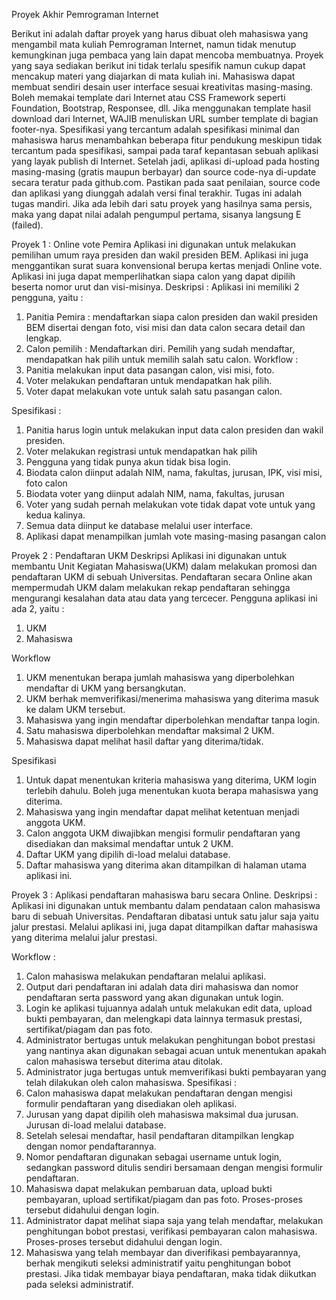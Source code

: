 Proyek Akhir Pemrograman Internet

Berikut ini adalah daftar proyek yang harus dibuat oleh mahasiswa yang mengambil mata kuliah Pemrograman Internet, namun tidak menutup kemungkinan juga pembaca yang lain dapat mencoba membuatnya.
Proyek yang saya sediakan berikut ini tidak terlalu spesifik namun cukup dapat mencakup materi yang diajarkan di mata kuliah ini.  Mahasiswa dapat membuat sendiri desain user interface sesuai kreativitas masing-masing. Boleh memakai template dari Internet atau CSS Framework seperti Foundation, Bootstrap, Responsee, dll. Jika menggunakan template hasil download dari Internet, WAJIB menuliskan URL sumber template di bagian footer-nya.
Spesifikasi yang tercantum adalah spesifikasi minimal dan mahasiswa harus menambahkan beberapa fitur pendukung meskipun tidak tercantum pada spesifikasi, sampai pada taraf kepantasan sebuah aplikasi yang layak publish di Internet.
Setelah jadi, aplikasi di-upload pada hosting masing-masing (gratis maupun berbayar) dan source code-nya di-update secara teratur pada github.com. Pastikan pada saat penilaian, source code dan aplikasi yang diunggah adalah versi final terakhir.
Tugas ini adalah tugas mandiri. Jika ada lebih dari satu proyek yang hasilnya sama persis, maka yang dapat nilai adalah pengumpul pertama, sisanya langsung E (failed).

Proyek 1 : Online vote Pemira
Aplikasi ini digunakan untuk melakukan pemilihan umum raya presiden dan wakil presiden BEM.  Aplikasi ini juga menggantikan surat suara konvensional berupa kertas menjadi Online vote. Aplikasi ini juga dapat memperlihatkan siapa calon yang dapat dipilih beserta nomor urut dan visi-misinya. 
Deskripsi :
Aplikasi ini memiliki 2 pengguna, yaitu :
1.	Panitia Pemira : mendaftarkan siapa calon presiden dan wakil presiden BEM disertai dengan foto, visi misi dan data calon secara detail dan lengkap.
2.	Calon pemilih : Mendaftarkan diri. Pemilih yang sudah mendaftar, mendapatkan hak pilih untuk memilih salah satu calon.
Workflow :
1.	Panitia melakukan input data pasangan calon, visi misi, foto.
2.	Voter melakukan pendaftaran untuk mendapatkan hak pilih.
3.	Voter dapat melakukan vote untuk salah satu pasangan calon.

Spesifikasi :
1.	Panitia harus login untuk melakukan input data calon presiden dan wakil presiden.
2.	Voter melakukan registrasi untuk mendapatkan hak pilih
3.	Pengguna yang tidak punya akun tidak bisa login.
4.	Biodata calon diinput adalah NIM, nama, fakultas, jurusan, IPK, visi misi, foto calon
5.	Biodata voter yang diinput adalah NIM, nama, fakultas, jurusan
6.	Voter yang sudah pernah melakukan vote tidak dapat vote untuk yang kedua kalinya.
7.	Semua data diinput ke database melalui user interface.
8.	Aplikasi dapat menampilkan jumlah vote masing-masing pasangan calon

Proyek 2 : Pendaftaran UKM
Deskripsi
Aplikasi ini digunakan untuk membantu Unit Kegiatan Mahasiswa(UKM) dalam melakukan promosi dan pendaftaran UKM di sebuah Universitas. Pendaftaran secara Online akan mempermudah UKM dalam melakukan rekap pendaftaran sehingga mengurangi kesalahan data atau data yang tercecer.
Pengguna aplikasi ini ada 2, yaitu :
1.	UKM
2.	Mahasiswa

Workflow 
1.	UKM menentukan berapa jumlah mahasiswa yang diperbolehkan mendaftar di UKM yang bersangkutan.
2.	UKM berhak memverifikasi/menerima mahasiswa yang diterima masuk ke dalam UKM tersebut.
3.	Mahasiswa yang ingin mendaftar diperbolehkan mendaftar tanpa login.
4.	Satu mahasiswa diperbolehkan mendaftar maksimal 2 UKM.
5.	Mahasiswa dapat melihat hasil daftar yang diterima/tidak.

Spesifikasi 
1.	Untuk dapat menentukan kriteria mahasiswa yang diterima, UKM login terlebih dahulu. Boleh juga menentukan kuota berapa mahasiswa yang diterima.
2.	Mahasiswa yang ingin mendaftar dapat melihat ketentuan menjadi anggota UKM.
3.	Calon anggota UKM diwajibkan mengisi formulir pendaftaran yang disediakan dan maksimal mendaftar untuk 2 UKM.
4.	Daftar UKM yang dipilih di-load melalui database.
5.	Daftar mahasiswa yang diterima akan ditampilkan di halaman utama aplikasi ini.

Proyek 3 : Aplikasi pendaftaran mahasiswa baru secara Online. 
Deskripsi :
Aplikasi ini digunakan untuk membantu dalam pendataan calon mahasiswa baru di sebuah Universitas. Pendaftaran dibatasi untuk satu jalur saja yaitu jalur prestasi. Melalui aplikasi ini, juga dapat ditampilkan daftar mahasiswa yang diterima melalui jalur prestasi.


Workflow :
1.	Calon mahasiswa melakukan pendaftaran melalui aplikasi.
2.	Output dari pendaftaran ini adalah data diri mahasiswa dan nomor pendaftaran serta password yang akan digunakan untuk login.
3.	Login ke aplikasi tujuannya adalah untuk melakukan edit data, upload bukti pembayaran, dan melengkapi data lainnya termasuk prestasi, sertifikat/piagam dan pas foto.
4.	Administrator bertugas untuk melakukan penghitungan bobot prestasi yang nantinya akan digunakan sebagai acuan untuk menentukan apakah calon mahasiswa tersebut diterima atau ditolak.
5.	Administrator juga bertugas untuk memverifikasi bukti pembayaran yang telah dilakukan oleh calon mahasiswa.
Spesifikasi :
1.	Calon mahasiswa dapat melakukan pendaftaran dengan mengisi formulir pendaftaran yang disediakan oleh aplikasi.
2.	Jurusan yang dapat dipilih oleh mahasiswa maksimal dua jurusan. Jurusan di-load melalui database.
3.	Setelah selesai mendaftar, hasil pendaftaran ditampilkan lengkap dengan nomor pendaftarannya. 
4.	Nomor pendaftaran digunakan sebagai username untuk login, sedangkan password ditulis sendiri bersamaan dengan mengisi formulir pendaftaran.
5.	Mahasiswa dapat melakukan pembaruan data, upload bukti pembayaran, upload sertifikat/piagam dan pas foto. Proses-proses tersebut didahului dengan login.
6.	Administrator dapat melihat siapa saja yang telah mendaftar, melakukan penghitungan bobot prestasi, verifikasi pembayaran calon mahasiswa. Proses-proses tersebut didahului dengan login.
7.	Mahasiswa yang telah membayar dan diverifikasi pembayarannya, berhak mengikuti seleksi administratif yaitu penghitungan bobot prestasi. Jika tidak membayar biaya pendaftaran, maka tidak diikutkan pada seleksi administratif.
